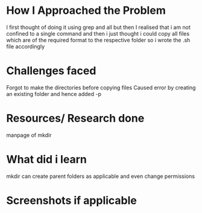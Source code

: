 # How I Approached the Problem
I first thought of doing it using grep and all but then I realised that i am not confined to a single command and then i just thought i could copy all files which are of the required format to the respective folder so i wrote the .sh file accordingly
# Challenges faced
Forgot to make the directories before copying files
Caused error by creating an existing folder and hence added -p
# Resources/ Research done
manpage of mkdir
# What did i learn
mkdir can create parent folders as applicable and even change permissions
# Screenshots if applicable
